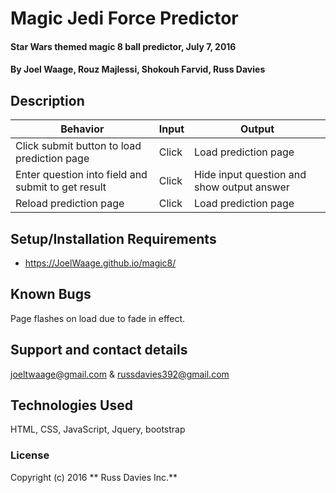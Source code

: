 # Magic Jedi Force Predictor

#### Star Wars themed magic 8 ball predictor, July 7, 2016

#### By **Joel Waage, Rouz Majlessi, Shokouh Farvid, Russ Davies**

## Description

|Behavior|Input|Output|
|--------|-----|------|
|Click submit button to load prediction page|Click|Load prediction page|
|Enter question into field and submit to get result|Click|Hide input question and show output answer|
|Reload prediction page|Click|Load prediction page|


## Setup/Installation Requirements

* https://JoelWaage.github.io/magic8/

## Known Bugs

Page flashes on load due to fade in effect.

## Support and contact details

joeltwaage@gmail.com & russdavies392@gmail.com

## Technologies Used
HTML, CSS, JavaScript, Jquery, bootstrap

### License
Copyright (c) 2016 ** Russ Davies Inc.**

